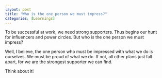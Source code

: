 ```yaml
---
layout: post
title: "Who is the one person we must impress?"
categories: [Learnings]
---
```


To be successful at work, we need strong supporters. Thus begins our hunt for influencers and power circles. But who is the one person we must impress?  

Well, I believe, the one person who must be impressed with what we do is ourselves. We must be proud of what we do. If not, all other plans just fall apart, for we are the strongest supporter we can find.  

Think about it!